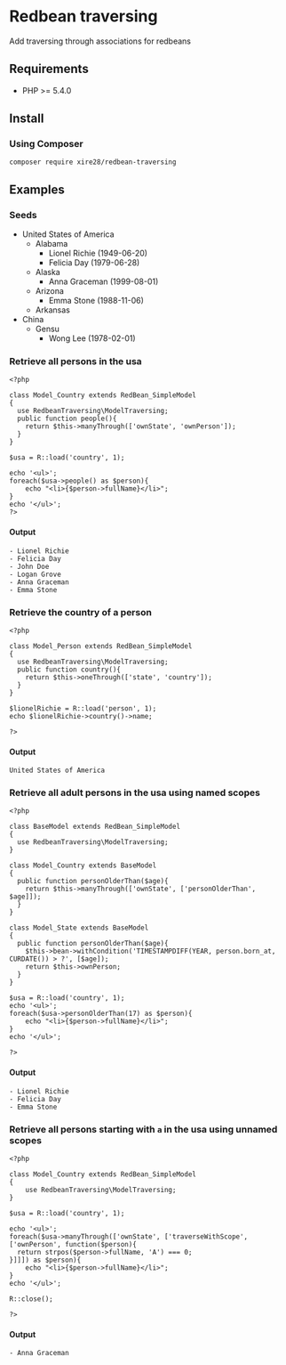# Redbean traversing
Add traversing through associations for redbeans

## Requirements

- PHP >= 5.4.0

## Install
### Using Composer

```
composer require xire28/redbean-traversing
```

## Examples

### Seeds

- United States of America
	- Alabama
		- Lionel Richie (1949-06-20)
		- Felicia Day (1979-06-28)
	- Alaska
		- Anna Graceman (1999-08-01)
	- Arizona
		- Emma Stone (1988-11-06)
	- Arkansas
- China
	- Gensu
		- Wong Lee (1978-02-01)

### Retrieve all persons in the usa

```
<?php

class Model_Country extends RedBean_SimpleModel
{
  use RedbeanTraversing\ModelTraversing;
  public function people(){
    return $this->manyThrough(['ownState', 'ownPerson']);
  }
}

$usa = R::load('country', 1);

echo '<ul>';
foreach($usa->people() as $person){
	echo "<li>{$person->fullName}</li>";
}
echo '</ul>';
?>
```

#### Output
```
- Lionel Richie
- Felicia Day
- John Doe
- Logan Grove
- Anna Graceman
- Emma Stone
```

### Retrieve the country of a person

```
<?php

class Model_Person extends RedBean_SimpleModel
{
  use RedbeanTraversing\ModelTraversing;
  public function country(){
    return $this->oneThrough(['state', 'country']);
  }
}

$lionelRichie = R::load('person', 1);
echo $lionelRichie->country()->name;

?>
```

#### Output
```
United States of America
```

### Retrieve all adult persons in the usa using named scopes
```
<?php

class BaseModel extends RedBean_SimpleModel
{
  use RedbeanTraversing\ModelTraversing;
}

class Model_Country extends BaseModel
{
  public function personOlderThan($age){
    return $this->manyThrough(['ownState', ['personOlderThan', $age]]);
  }
}

class Model_State extends BaseModel
{
  public function personOlderThan($age){
    $this->bean->withCondition('TIMESTAMPDIFF(YEAR, person.born_at, CURDATE()) > ?', [$age]);
    return $this->ownPerson;
  }
}

$usa = R::load('country', 1);
echo '<ul>';
foreach($usa->personOlderThan(17) as $person){
	echo "<li>{$person->fullName}</li>";
}
echo '</ul>';

?>
```

#### Output
```
- Lionel Richie
- Felicia Day
- Emma Stone
```

### Retrieve all persons starting with `a` in the usa using unnamed scopes

```
<?php

class Model_Country extends RedBean_SimpleModel
{
	use RedbeanTraversing\ModelTraversing;
}

$usa = R::load('country', 1);

echo '<ul>';
foreach($usa->manyThrough(['ownState', ['traverseWithScope', ['ownPerson', function($person){
  return strpos($person->fullName, 'A') === 0;
}]]]) as $person){
	echo "<li>{$person->fullName}</li>";
}
echo '</ul>';

R::close();

?>
```

#### Output
```
- Anna Graceman
```

